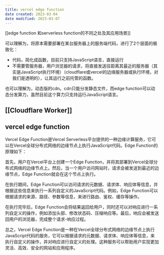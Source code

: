 ```yaml
---
title: vercel edge function
date created: 2023-03-04
date modified: 2023-03-07
---
```


[[edge function 和serverless function的不同之处及其应用场景]]

可以理解为，将原本需要部署在某台服务器上的服务端代码，进行了2个层面的极致化：

- 代码，简化成函数，目前只支持JavaScript语言，直接运行
- 不需要管服务器，用户浏览器的请求，将直接发送往距离其最近的服务器（其实是JavaScript执行环境）（cloudflare或vercel的边缘服务器或执行环境，对我们是透明的），让其运行之前托管的函数。

也可以理解为，动态版的cdn。cdn只能分发静态文件，而edge function可以动态分发算力，虽然目前这个算力只支持运行JavaScript语言。

## [[Cloudflare Worker]]

## vercel edge function

Vercel Edge Function是Vercel Serverless平台提供的一种边缘计算服务，它可以在Vercel全球分布式网络的边缘节点上执行JavaScript代码。Edge Function的原理如下：

首先，用户在Vercel平台上创建一个Edge Function，并将其部署到Vercel全球分布式网络的边缘节点上。然后，当一个用户访问网站时，请求会被发送到最近的边缘节点，Edge Function就会在这个节点上执行。

在执行期间，Edge Function可以访问请求的元数据、请求体、响应体等信息，并根据这些信息来执行一系列自定义的JavaScript代码。例如，Edge Function可以根据请求的来源、路径、参数等信息，来进行路由、鉴权、缓存等操作。

在执行完毕后，Edge Function会将结果返回给用户，同时还可以对响应进行一系列自定义的操作，例如添加头部、修改状态码、压缩响应等。最后，响应会被发送回用户的浏览器，完成整个请求-响应过程。

总之，Vercel Edge Function是一种在Vercel全球分布式网络的边缘节点上执行JavaScript代码的服务，它可以根据请求的元数据、请求体、响应体等信息，来执行自定义的操作，并对响应进行自定义的处理。这种服务可以帮助用户实现更加灵活、高效、安全的网站和应用程序。
